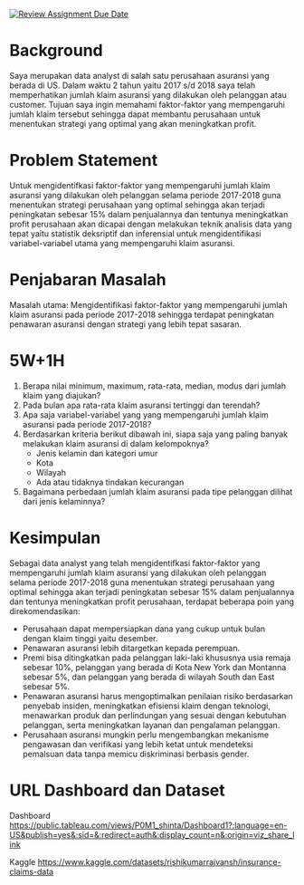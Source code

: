 [![Review Assignment Due Date](https://classroom.github.com/assets/deadline-readme-button-22041afd0340ce965d47ae6ef1cefeee28c7c493a6346c4f15d667ab976d596c.svg)](https://classroom.github.com/a/RvacgWTL)

# Background 

Saya merupakan data analyst di salah satu perusahaan asuransi yang berada di US. Dalam waktu 2 tahun yaitu 2017 s/d 2018 saya telah memperhatikan jumlah klaim asuransi yang dilakukan oleh pelanggan atau customer. Tujuan saya ingin memahami faktor-faktor yang mempengaruhi jumlah klaim tersebut sehingga dapat membantu perusahaan untuk menentukan strategi yang optimal yang akan meningkatkan profit.

# Problem Statement

Untuk mengidentifkasi faktor-faktor yang mempengaruhi jumlah klaim asuransi yang dilakukan oleh pelanggan selama periode 2017-2018 guna menentukan strategi perusahaan yang optimal sehingga akan terjadi peningkatan sebesar 15% dalam penjualannya dan tentunya meningkatkan profit perusahaan akan dicapai dengan melakukan teknik analisis data yang tepat yaitu statistik deksriptif dan inferensial untuk mengidentifikasi variabel-variabel utama yang mempengaruhi klaim asuransi. 

# Penjabaran Masalah

Masalah utama: Mengidentifikasi faktor-faktor yang mempengaruhi jumlah klaim asuransi pada periode 2017-2018 sehingga terdapat peningkatan penawaran asuransi dengan strategi yang lebih tepat sasaran.

# 5W+1H 
1. Berapa nilai minimum, maximum, rata-rata, median, modus dari jumlah klaim yang diajukan?
2. Pada bulan apa rata-rata klaim asuransi tertinggi dan terendah?
3. Apa saja variabel-variabel yang yang mempengaruhi jumlah klaim asuransi pada periode 2017-2018? 
4. Berdasarkan kriteria berikut dibawah ini, siapa saja yang paling banyak melakukan klaim asuransi di dalam kelompoknya?
   - Jenis kelamin dan kategori umur 
   - Kota
   - Wilayah 
   - Ada atau tidaknya tindakan kecurangan
5. Bagaimana perbedaan jumlah klaim asuransi pada tipe pelanggan dilihat dari jenis kelaminnya?

# Kesimpulan

Sebagai data analyst yang telah mengidentifkasi faktor-faktor yang mempengaruhi jumlah klaim asuransi yang dilakukan oleh pelanggan selama periode 2017-2018 guna menentukan strategi perusahaan yang optimal sehingga akan terjadi peningkatan sebesar 15% dalam penjualannya dan tentunya meningkatkan profit perusahaan, terdapat beberapa poin yang direkomendasikan: 
- Perusahaan dapat mempersiapkan dana yang cukup untuk bulan dengan klaim tinggi yaitu desember. 
- Penawaran asuransi lebih ditargetkan kepada perempuan.
- Premi bisa ditingkatkan pada pelanggan laki-laki khususnya usia remaja sebesar 10%, pelanggan yang berada di Kota New York dan Montanna sebesar 5%, dan pelanggan yang berada di wilayah South dan East sebesar 5%. 
- Penawaran asuransi harus mengoptimalkan penilaian risiko berdasarkan penyebab insiden, meningkatkan efisiensi klaim dengan teknologi, menawarkan produk dan perlindungan yang sesuai dengan kebutuhan pelanggan, serta meningkatkan layanan dan pengalaman pelanggan.
- Perusahaan asuransi mungkin perlu mengembangkan mekanisme pengawasan dan verifikasi yang lebih ketat untuk mendeteksi pemalsuan data tanpa memicu diskriminasi berbasis gender.

# URL Dashboard dan Dataset

Dashboard 
https://public.tableau.com/views/P0M1_shinta/Dashboard1?:language=en-US&publish=yes&:sid=&:redirect=auth&:display_count=n&:origin=viz_share_link

Kaggle
https://www.kaggle.com/datasets/rishikumarrajvansh/insurance-claims-data
